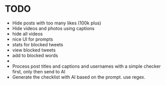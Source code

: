 # TODO
- Hide posts with too many likes (100k plus)
- Hide videos and photos using captions
- hide all videos
- nice UI for prompts
- stats for blocked tweets
- view blocked tweets
- add to blocked words
- 
- Process post titles and captions and usernames with a simple checker first, only then send to AI
- Generate the checklist with AI based on the prompt. use regex.

